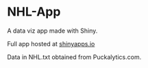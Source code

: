 # NHL-App
A data viz app made with Shiny.

Full app hosted at <a href="kiefer.shinyapps.io/NHLapp">shinyapps.io</a>

Data in NHL.txt obtained from Puckalytics.com.
